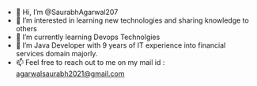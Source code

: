 - 👋 Hi, I’m @SaurabhAgarwal207
- 👀 I’m interested in learning new technologies and sharing knowledge to others
- 🌱 I’m currently learning Devops Technolgies
- 💞️ I’m Java Developer with 9 years of IT experience into financial services domain majorly.
- 📫 Feel free to reach out to me on my mail id : agarwalsaurabh2021@gmail.com

<!---
SaurabhAgarwal207/SaurabhAgarwal207 is a ✨ special ✨ repository because its `README.md` (this file) appears on your GitHub profile.
You can click the Preview link to take a look at your changes.
--->
